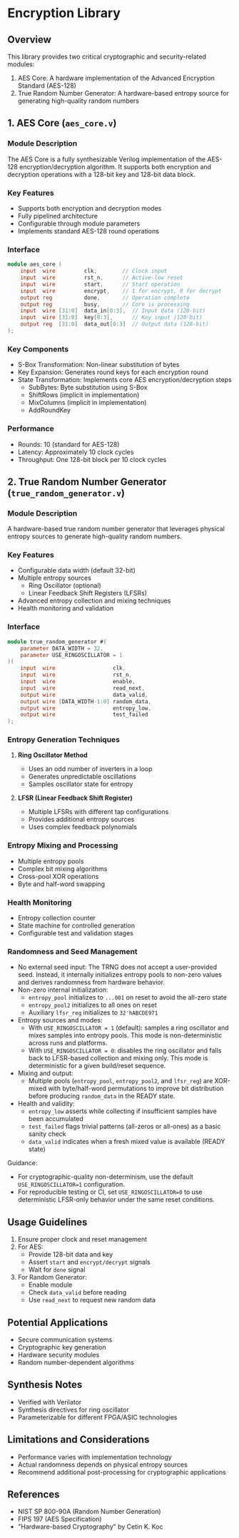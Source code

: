 # Encryption Library

## Overview
This library provides two critical cryptographic and security-related modules:
1. AES Core: A hardware implementation of the Advanced Encryption Standard (AES-128)
2. True Random Number Generator: A hardware-based entropy source for generating high-quality random numbers

## 1. AES Core (`aes_core.v`)

### Module Description
The AES Core is a fully synthesizable Verilog implementation of the AES-128 encryption/decryption algorithm. It supports both encryption and decryption operations with a 128-bit key and 128-bit data block.

### Key Features
- Supports both encryption and decryption modes
- Fully pipelined architecture
- Configurable through module parameters
- Implements standard AES-128 round operations

### Interface
```verilog
module aes_core (
    input  wire         clk,        // Clock input
    input  wire         rst_n,      // Active-low reset
    input  wire         start,      // Start operation
    input  wire         encrypt,    // 1 for encrypt, 0 for decrypt
    output reg          done,       // Operation complete
    output reg          busy,       // Core is processing
    input  wire [31:0]  data_in[0:3],  // Input data (128-bit)
    input  wire [31:0]  key[0:3],      // Key input (128-bit)
    output reg  [31:0]  data_out[0:3]  // Output data (128-bit)
);
```

### Key Components
- S-Box Transformation: Non-linear substitution of bytes
- Key Expansion: Generates round keys for each encryption round
- State Transformation: Implements core AES encryption/decryption steps
  - SubBytes: Byte substitution using S-Box
  - ShiftRows (implicit in implementation)
  - MixColumns (implicit in implementation)
  - AddRoundKey

### Performance
- Rounds: 10 (standard for AES-128)
- Latency: Approximately 10 clock cycles
- Throughput: One 128-bit block per 10 clock cycles

## 2. True Random Number Generator (`true_random_generator.v`)

### Module Description
A hardware-based true random number generator that leverages physical entropy sources to generate high-quality random numbers.

### Key Features
- Configurable data width (default 32-bit)
- Multiple entropy sources
  - Ring Oscillator (optional)
  - Linear Feedback Shift Registers (LFSRs)
- Advanced entropy collection and mixing techniques
- Health monitoring and validation

### Interface
```verilog
module true_random_generator #(
    parameter DATA_WIDTH = 32,
    parameter USE_RINGOSCILLATOR = 1
)(
    input  wire                  clk,
    input  wire                  rst_n,
    input  wire                  enable,
    input  wire                  read_next,
    output wire                  data_valid,
    output wire [DATA_WIDTH-1:0] random_data,
    output wire                  entropy_low,
    output wire                  test_failed
);
```

### Entropy Generation Techniques
1. **Ring Oscillator Method**
   - Uses an odd number of inverters in a loop
   - Generates unpredictable oscillations
   - Samples oscillator state for entropy

2. **LFSR (Linear Feedback Shift Register)**
   - Multiple LFSRs with different tap configurations
   - Provides additional entropy sources
   - Uses complex feedback polynomials

### Entropy Mixing and Processing
- Multiple entropy pools
- Complex bit mixing algorithms
- Cross-pool XOR operations
- Byte and half-word swapping

### Health Monitoring
- Entropy collection counter
- State machine for controlled generation
- Configurable test and validation stages

### Randomness and Seed Management

- No external seed input: The TRNG does not accept a user-provided seed. Instead, it internally initializes entropy pools to non-zero values and derives randomness from hardware behavior.
- Non-zero internal initialization:
  - `entropy_pool` initializes to `...001` on reset to avoid the all-zero state
  - `entropy_pool2` initializes to all ones on reset
  - Auxiliary `lfsr_reg` initializes to `32'hABCDE971`
- Entropy sources and modes:
  - With `USE_RINGOSCILLATOR = 1` (default): samples a ring oscillator and mixes samples into entropy pools. This mode is non-deterministic across runs and platforms.
  - With `USE_RINGOSCILLATOR = 0`: disables the ring oscillator and falls back to LFSR-based collection and mixing only. This mode is deterministic for a given build/reset sequence.
- Mixing and output:
  - Multiple pools (`entropy_pool`, `entropy_pool2`, and `lfsr_reg`) are XOR-mixed with byte/half-word permutations to improve bit distribution before producing `random_data` in the READY state.
- Health and validity:
  - `entropy_low` asserts while collecting if insufficient samples have been accumulated
  - `test_failed` flags trivial patterns (all-zeros or all-ones) as a basic sanity check
  - `data_valid` indicates when a fresh mixed value is available (READY state)

Guidance:
- For cryptographic-quality non-determinism, use the default `USE_RINGOSCILLATOR=1` configuration.
- For reproducible testing or CI, set `USE_RINGOSCILLATOR=0` to use deterministic LFSR-only behavior under the same reset conditions.

## Usage Guidelines
1. Ensure proper clock and reset management
2. For AES:
   - Provide 128-bit data and key
   - Assert `start` and `encrypt/decrypt` signals
   - Wait for `done` signal
3. For Random Generator:
   - Enable module
   - Check `data_valid` before reading
   - Use `read_next` to request new random data

## Potential Applications
- Secure communication systems
- Cryptographic key generation
- Hardware security modules
- Random number-dependent algorithms

## Synthesis Notes
- Verified with Verilator
- Synthesis directives for ring oscillator
- Parameterizable for different FPGA/ASIC technologies

## Limitations and Considerations
- Performance varies with implementation technology
- Actual randomness depends on physical entropy sources
- Recommend additional post-processing for cryptographic applications

## References
- NIST SP 800-90A (Random Number Generation)
- FIPS 197 (AES Specification)
- "Hardware-based Cryptography" by Cetin K. Koc 